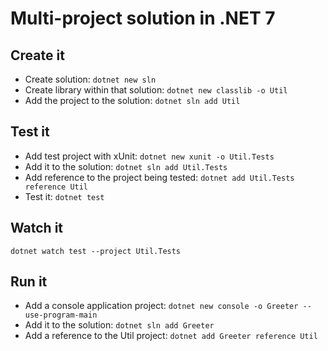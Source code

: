 # Multi-project solution in .NET 7

## Create it

- Create solution: `dotnet new sln`
- Create library within that solution: `dotnet new classlib -o Util`
- Add the project to the solution: `dotnet sln add Util`

## Test it

- Add test project with xUnit: `dotnet new xunit -o Util.Tests`
- Add it to the solution: `dotnet sln add Util.Tests`
- Add reference to the project being tested: `dotnet add Util.Tests reference Util`
- Test it: `dotnet test`

## Watch it

```shell
dotnet watch test --project Util.Tests
```

## Run it

- Add a console application project: `dotnet new console -o Greeter --use-program-main`
- Add it to the solution: `dotnet sln add Greeter`
- Add a reference to the Util project: `dotnet add Greeter reference Util`
